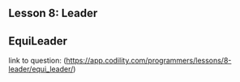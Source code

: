 ## Lesson 8: Leader
## EquiLeader
link to question: (https://app.codility.com/programmers/lessons/8-leader/equi_leader/)

